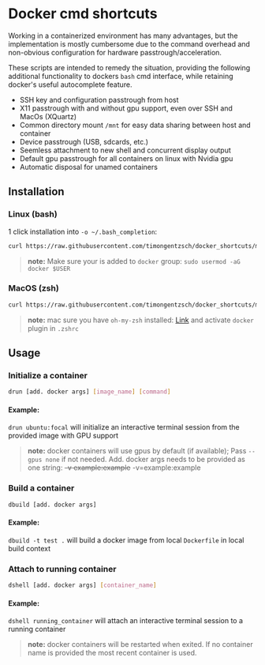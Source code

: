 # Docker cmd shortcuts

Working in a containerized environment has many advantages, but the implementation is mostly cumbersome due to the command overhead and non-obvious configuration for hardware passtrough/acceleration.

These scripts are intended to remedy the situation, providing the following additional functionality to dockers `bash` cmd interface, while retaining docker's useful autocomplete feature.

* SSH key and configuration passtrough from host
* X11 passtrough with and without gpu support, even over SSH and MacOs (XQuartz)
* Common directory mount `/mnt` for easy data sharing between host and container
* Device passtrough (USB, sdcards, etc.)
* Seemless attachment to new shell and concurrent display output
* Default gpu passtrough for all containers on linux with Nvidia gpu
* Automatic disposal for unamed containers

## Installation

### Linux (bash)
1 click installation into `-o ~/.bash_completion`:

``` bash
curl https://raw.githubusercontent.com/timongentzsch/docker_shortcuts/master/cmd_shortcuts -o ~/.bash_completion && exec bash
```

>  **note:** Make sure your is added to `docker` group: `sudo usermod -aG docker $USER`

### MacOS (zsh)

``` zsh
curl https://raw.githubusercontent.com/timongentzsch/docker_shortcuts/master/cmd_shortcuts -o ~/.zsh_completion && echo "\n source ~/.zsh_completion" >> ~/.zshrc && exec zsh
```
>  **note:** mac sure you have `oh-my-zsh` installed: [Link](https://ohmyz.sh/#install) and activate `docker` plugin in `.zshrc`

## Usage

### Initialize a container

``` bash
drun [add. docker args] [image_name] [command]
```
#### Example:
`drun ubuntu:focal` will initialize an interactive terminal session from the provided image with GPU support

>  **note:** docker containers will use gpus by default (if available); Pass `--gpus none` if not needed. Add. docker args needs to be provided as one string: ~~-v example:example~~ -v=example:example

### Build a container

``` bash
dbuild [add. docker args]
```
#### Example:
`dbuild -t test .` will build a docker image from local `Dockerfile` in local build context

### Attach to running container

``` bash
dshell [add. docker args] [container_name]
```
#### Example:
`dshell running_container` will attach an interactive terminal session to a running container

>  **note:** docker containers will be restarted when exited. If no container name is provided the most recent container is used.